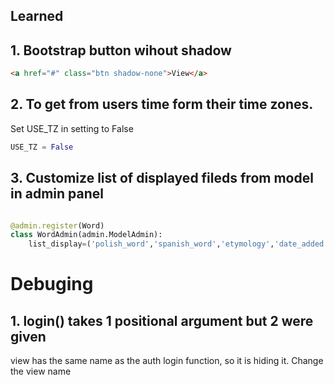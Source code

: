 ## Learned

## 1. Bootstrap button wihout shadow
``` html
<a href="#" class="btn shadow-none">View</a>
```

## 2. To get from users time form their time zones.
Set USE_TZ in setting to False
``` py
USE_TZ = False
```

## 3. Customize list of displayed fileds from model in admin panel
``` py

@admin.register(Word)
class WordAdmin(admin.ModelAdmin):
    list_display=('polish_word','spanish_word','etymology','date_added')

```

# Debuging

## 1. login() takes 1 positional argument but 2 were given

view has the same name as the auth login function, so it is hiding it. Change the view name